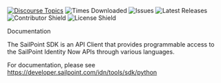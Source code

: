 [![Discourse Topics][discourse-shield]][discourse-url]
![Times Downloaded][downloads-shield] ![Issues][issues-shield]
![Latest Releases][release-shield] ![Contributor Shield][contributor-shield]
![License Shield][license-shield]

[discourse-shield]: https://img.shields.io/discourse/topics?label=Discuss%20This%20Tool&server=https%3A%2F%2Fdeveloper.sailpoint.com%2Fdiscuss
[discourse-url]: https://developer.sailpoint.com/discuss
[downloads-shield]: https://img.shields.io/pypi/dw/sailpoint
[issues-shield]: https://img.shields.io/github/issues/sailpoint-oss/python-sdk?label=Issues
[release-shield]: https://img.shields.io/github/v/release/sailpoint-oss/python-sdk?label=Current%20Release
[contributor-shield]: https://img.shields.io/github/contributors/sailpoint-oss/python-sdk?label=Contributors
[license-shield]: https://img.shields.io/badge/MIT-License-green

Documentation

The SailPoint SDK is an API Client that provides programmable access to the SailPoint Identity Now APIs through various languages.

For documentation, please see https://developer.sailpoint.com/idn/tools/sdk/python